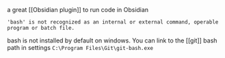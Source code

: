 a great [[Obsidian plugin]] to run code in Obsidian

```
'bash' is not recognized as an internal or external command, operable program or batch file.
```
bash is not installed by default on windows. You can link to the [[git]] bash path in settings `C:\Program Files\Git\git-bash.exe`